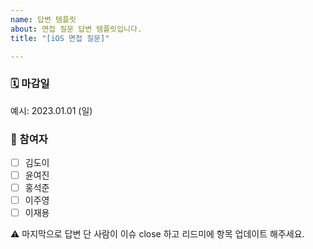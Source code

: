 ```yaml
---
name: 답변 템플릿
about: 면접 질문 답변 템플릿입니다. 
title: "[iOS 면접 질문]"

---
```

### 🗓️ 마감일 
예시: 2023.01.01 (일)

### 💁 참여자

- [ ] 김도이
- [ ] 윤여진
- [ ] 홍석준
- [ ] 이주영
- [ ] 이재용

⚠️ 마지막으로 답변 단 사람이 이슈 close 하고 리드미에 항목 업데이트 해주세요.
